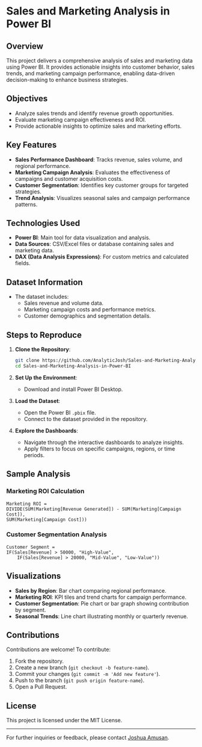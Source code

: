 # Sales and Marketing Analysis in Power BI

## **Overview**

This project delivers a comprehensive analysis of sales and marketing data using Power BI. It provides actionable insights into customer behavior, sales trends, and marketing campaign performance, enabling data-driven decision-making to enhance business strategies.

## **Objectives**

- Analyze sales trends and identify revenue growth opportunities.
- Evaluate marketing campaign effectiveness and ROI.
- Provide actionable insights to optimize sales and marketing efforts.

## **Key Features**

- **Sales Performance Dashboard**: Tracks revenue, sales volume, and regional performance.
- **Marketing Campaign Analysis**: Evaluates the effectiveness of campaigns and customer acquisition costs.
- **Customer Segmentation**: Identifies key customer groups for targeted strategies.
- **Trend Analysis**: Visualizes seasonal sales and campaign performance patterns.

## **Technologies Used**

- **Power BI**: Main tool for data visualization and analysis.
- **Data Sources**: CSV/Excel files or database containing sales and marketing data.
- **DAX (Data Analysis Expressions)**: For custom metrics and calculated fields.

## **Dataset Information**

- The dataset includes:
  - Sales revenue and volume data.
  - Marketing campaign costs and performance metrics.
  - Customer demographics and segmentation details.

## **Steps to Reproduce**

1. **Clone the Repository**:

   ```bash
   git clone https://github.com/AnalyticJosh/Sales-and-Marketing-Analysis-in-Power-BI.git
   cd Sales-and-Marketing-Analysis-in-Power-BI
   ```

2. **Set Up the Environment**:

   - Download and install Power BI Desktop.

3. **Load the Dataset**:

   - Open the Power BI `.pbix` file.
   - Connect to the dataset provided in the repository.

4. **Explore the Dashboards**:

   - Navigate through the interactive dashboards to analyze insights.
   - Apply filters to focus on specific campaigns, regions, or time periods.

## **Sample Analysis**

### Marketing ROI Calculation

```DAX
Marketing ROI =
DIVIDE(SUM(Marketing[Revenue Generated]) - SUM(Marketing[Campaign Cost]),
SUM(Marketing[Campaign Cost]))
```

### Customer Segmentation Analysis

```DAX
Customer Segment =
IF(Sales[Revenue] > 50000, "High-Value",
    IF(Sales[Revenue] > 20000, "Mid-Value", "Low-Value"))
```

## **Visualizations**

- **Sales by Region**: Bar chart comparing regional performance.
- **Marketing ROI**: KPI tiles and trend charts for campaign performance.
- **Customer Segmentation**: Pie chart or bar graph showing contribution by segment.
- **Seasonal Trends**: Line chart illustrating monthly or quarterly revenue.

## **Contributions**

Contributions are welcome! To contribute:

1. Fork the repository.
2. Create a new branch (`git checkout -b feature-name`).
3. Commit your changes (`git commit -m 'Add new feature'`).
4. Push to the branch (`git push origin feature-name`).
5. Open a Pull Request.

## **License**

This project is licensed under the MIT License.

---

For further inquiries or feedback, please contact [Joshua Amusan](mailto\:joshuaanalyst2@gmail.com).

